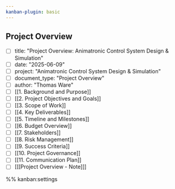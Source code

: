```yaml
---
kanban-plugin: basic
---
```


## Project Overview

- [ ] title: "Project Overview: Animatronic Control System Design & Simulation"
- [ ] date: "2025-06-09"
- [ ] project: "Animatronic Control System Design & Simulation"
- [ ] document_type: "Project Overview"
- [ ] author: "Thomas Ware"
- [ ] [[1. Background and Purpose]]
- [ ] [[2. Project Objectives and Goals]]
- [ ] [[3. Scope of Work]]
- [ ] [[4. Key Deliverables]]
- [ ] [[5. Timeline and Milestones]]
- [ ] [[6. Budget Overview]]
- [ ] [[7. Stakeholders]]
- [ ] [[8. Risk Management]]
- [ ] [[9. Success Criteria]]
- [ ] [[10. Project Governance]]
- [ ] [[11. Communication Plan]]
- [ ] [[[Project Overview - Note]]]

%% kanban:settings
